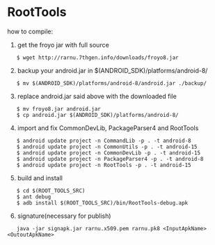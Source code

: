 RootTools
========

how to compile:

1) get the froyo jar with full source
```
   $ wget http://rarnu.7thgen.info/downloads/froyo8.jar
```
2) backup your android.jar in $(ANDROID_SDK)/platforms/android-8/
```
   $ mv $(ANDROID_SDK)/platforms/android-8/android.jar ./backup/
```
3) replace android.jar said above with the downloaded file
```
   $ mv froyo8.jar android.jar
   $ cp android.jar $(ANDROID_SDK)/platforms/android-8/
```
4) import and fix CommonDevLib, PackageParser4 and RootTools
```
   $ android update project -n CommandLib -p . -t android-8
   $ android update project -n CommonUtils -p . -t android-15
   $ android update project -n CommonDevLib -p . -t android-15
   $ android update project -n PackageParser4 -p . -t android-8
   $ android update project -n RootTools -p . -t android-15
```
5) build and install
```
   $ cd $(ROOT_TOOLS_SRC)
   $ ant debug
   $ adb install $(ROOT_TOOLS_SRC)/bin/RootTools-debug.apk
```
6) signature(necessary for publish)
```
   java -jar signapk.jar rarnu.x509.pem rarnu.pk8 <InputApkName> <OutoutApkName>
```
